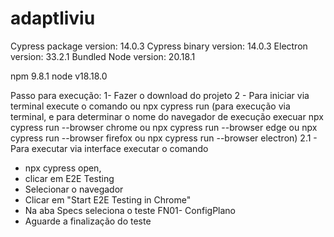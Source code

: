 # adaptliviu
Cypress package version: 14.0.3
Cypress binary version: 14.0.3
Electron version: 33.2.1
Bundled Node version:
20.18.1

npm 9.8.1
node v18.18.0

Passo para execução:
1- Fazer o download do projeto
2 - Para iniciar via terminal execute o comando ou npx cypress run (para execução via terminal, e para determinar o nome do navegador de execução execuar npx cypress run --browser chrome ou npx cypress run --browser edge ou npx cypress run --browser firefox ou npx cypress run --browser electron)
2.1 - Para executar via interface executar o comando 
- npx cypress open, 
- clicar em E2E Testing
- Selecionar o navegador
- Clicar em "Start E2E Testing in Chrome"
- Na aba Specs seleciona o teste FN01- ConfigPlano
- Aguarde a finalização do teste



